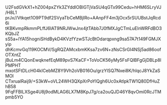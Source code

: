 U2FsdGVkX1+hZ004pxZYk3ZYddlOBIGTjVaSU4qGTx99Cedu+hHM6SLryVJ/H8L1
prJx//Vtkqet1O9PT9df2SVyaTbCeMBjIRo+AAnpFF4m3jOcx5rSUUBstJqRcd6i
tKBKvmpRkmmPLffJ6lAT9NRJWwJnx4jtTAbb7J0fMXJgCTmLuElnWRFdBO3KQbJZ
sS5a+lYA15hogniSHdBykD4KVzfYzwSTJcBtOdarqpxng9sa57A7t149FGMJXyip
dhKcmvGq119KOCMV/SgRQZAMcxbmKKsa7zv6N+zNsCSrGI4NSj5ad86oofOTXntZ
jBuLm4CQonEwqknefEqM89pvS7KaCF+ToVoCK56yMy5FsFQlBFgGjDBLp8lPMPHT
mxotSFtDLcH04kICebMZ8Y9Vh2oVB016Ou/grzYlSQ7Nxei8K/hlqcJ8YkZaSMOl
CTxrualRaij9/+S3kW+oVL24WH3QXpXrPoYlQgh6Uc0xAtlpkTW1Q80DfHuZhB58
9FqFFBlLXSge4U8j9odMLAG6LX7M8KpJ7g/ca2ouQJD46Y8qvOmi0RcJTMpmb5YO

